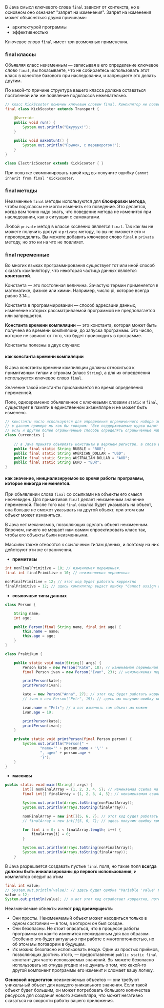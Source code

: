 В Java смысл ключевого слова `final` зависит от контекста, но в основном оно означает "запрет на изменения".
Запрет на изменения может объясняться двумя причинами:
- архитектурой программы
- эффективностью

Ключевое слово `final` имеет три возможных применения.

### final классы

Объявляя класс неизменным — записывая в его определение ключевое слово `final`, вы показываете, что не собираетесь использовать этот класс в качестве базового при наследовании, и запрещаете это делать другим.

По какой-то причине структура вашего класса должна оставаться постоянной или же появление подклассов нежелательно.

```java
// класс KickScooter помечен ключевым словом final. Компилятор не позволит вам унаследоваться от него.
final class KickScooter extends Transport {

    @Override
    public void run() {
        System.out.println("Вжуууух!");
    }
    
    public void makeStunt() {
        System.out.println("Прыжок, с переворотом!");
    }
}

class ElectricScooter extends KickScooter { }
```
При попытке скомпилировать такой код вы получите ошибку `Cannot inherit from final 'KickScooter`.

### final методы

Неизменные `final` методы используются для **блокировки метода**, чтобы подклассы не могли изменить его поведение. Это делается, когда вам точно надо знать, что поведение метода не изменится при наследовании, как в ситуации с самокатами.

Любой `private` метод в классе косвенно является `final`. Так как вы не можете получить доступ к `private` методу, то вы не сможете его и переопределить. Вы можете добавить ключевое слово `final` к `private` методу, но это ни на что не повлияет.

### final переменные

Во многих языках программирования существует тот или иной способ сказать компилятору, что некоторая частица данных является **константой**.

Константа — это постоянная величина. Зачастую термин применяется в математике, физике или химии. Например, число pi, которое всегда равно 3.14...

Константа в программировании — способ адресации данных, изменение которых рассматриваемой программой не предполагается или запрещается.

**Константа времени компиляции** — это константа, которая может быть получена во времени компиляции, до запуска программы. Это число, которое не зависит от того, что будет происходить в программе.

Константы полезны в двух случаях:

#### как константа времени компиляции
В Java константы времени компиляции должны относиться к примитивным типам и строкам (класс `String`), а для их определения используется ключевое слово `final`.

Значение такой константы присваивается во время определения переменной.

Поле, одновременно объявленное с ключевыми словами `static` и `final`, существует в памяти в единственном экземпляре и не может быть изменено.

```java
// константы часто используются для определения ограниченного набора значений. 
// в данном примере мы как бы говорим: "Все поддерживаемые курсы валют есть в данном классе, если чего-то нет, значит, оно не поддерживается"
// есть и другие более ограниченные способы определять ограниченные наборы данных, но с ними мы с вами познакомимся позже на курсе
class Currencies {
    
    // в Java принято объявлять константы в верхнем регистре, а слова в имени разделять подчёркиванием
    public final static String RUBBLE = "RUB";
    public final static String AMERICAN_DOLLAR = "USD";
    public final static String AUSTRALIAN_DOLLAR = "AUD";
    public final static String EURO = "EUR";
}
```

#### как значение, инициализируемое во время работы программы, которое никогда не меняется.
При объявлении слова `final` со ссылками на объекты его смысл неочевиден. Для примитивов `final` делает неизменным значение переменной. После того как `final` ссылка будет указывать на объект, она больше не сможет указывать на другой объект, при этом сам объект может изменяться.

В Java нет механизмов, позволяющих сделать объект неизменным. Впрочем, ничего не мешает нам самим спроектировать класс так, чтобы его объекты были неизменными.

Массивы также относятся к ссылочным типам данных, и поэтому на них действуют эти же ограничения.
- **примитивы**
```java
int nonFinalPrimitive = 10; // изменяемая переменная. 
final int finalPrimitive = 10; // неизменяемая переменная

nonFinalPrimitive = 12; // этот код будет работать корректно
finalPrimitive = 12; // здесь компилятор выдаст ошибку "Cannot assign a value to final variable 'finalPrimitive'"
```

- **ссылочные типы данных**
```java
class Person {

    String name;
    int age;

    public Person(final String name, final int age) {
        this.name = name;
        this.age = age;
    }
}

class Praktikum {

    public static void main(String[] args) {
        Person kate = new Person("Kate", 18); // изменяемая переменная
        final Person ivan = new Person("Ivan", 23); // неизменяемая переменная

        printPerson(kate);
        printPerson(ivan);

        kate = new Person("Anna", 27); // этот код будет работать корректно
        // ivan = new Person("Petr", 19); // здесь мы получим ошибку компиляции "Сannot assign a value to final variable ivan"

        ivan.name = "Petr"; // а вот изменять сам объект мы можем
        ivan.age = 19;

        printPerson(kate);
        printPerson(ivan);
    }

    private static void printPerson(final Person person) {
        System.out.println("Person{" +
                "name='" + person.name + '\'' +
                ", age=" + person.age +
                '}');
    }
}
```

- **массивы**
```java
public static void main(String[] args) {
        int[] nonFinalArray = {1, 2, 3, 4, 5}; // изменяемая ссылка на массив
        final int[] finalArray = {1, 2, 3, 4, 5}; // неизменяемая ссылка на массив

        System.out.println(Arrays.toString(nonFinalArray));
        System.out.println(Arrays.toString(finalArray));

        nonFinalArray = new int[]{5, 6, 7}; // этот код будет работать корректно
        // finalArray = new int[]{5, 6, 7}; // здесь получим ошибку компиляции "Cannot assign a value to final variable 'finalArray'"

        for (int i = 0; i < finalArray.length; i++) {
            finalArray[i] = 0;
        }

        System.out.println(Arrays.toString(nonFinalArray));
        System.out.println(Arrays.toString(finalArray));
    }
```

В Java разрешается создавать пустые `final` поля, но такие поля **всегда должны быть иниализированы до первого использования**, и компилятор следит за этим

```java
final int value;
// System.out.println(value); // здесь будет ошибка "Variable 'value' might not have been initialized"
value = 12;
System.out.println(value); // а вот этот код отработает корректно, потому как выше мы присвоили значение 12
```

Неизменяемые объекты имеют **ряд преимуществ**:

- Они просты. Неизменяемый объект может находиться только в одном состоянии — в том, в котором он был создан.
- Они безопасны. Не стоит опасаться, что в процессе работы программы он как-то изменится неожиданным для вас образом. Особенно это будет актуально при работе с многопоточностью, но об этом мы поговорим в будущем.
- Их можно безопасно использовать везде. Один из простых приёмов, позволяющих достичь этого, — предоставление `public static final` констант для часто используемых значений. Вы можете безопасно использовать их откуда угодно и не думать о том, что какой-то другой компонент программы его изменит и сломает вашу логику.

**Основной недостаток** неизменяемых объектов — они требуют уникальный объект для каждого уникального значения. Если такой объект будет большим, он может потребовать большого количества ресурсов для создания нового экземпляра, что может негативно сказаться на скорости работы вашего приложения.